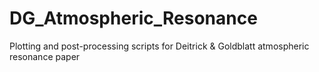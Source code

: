 # DG_Atmospheric_Resonance
Plotting and post-processing scripts for Deitrick &amp; Goldblatt atmospheric resonance paper
